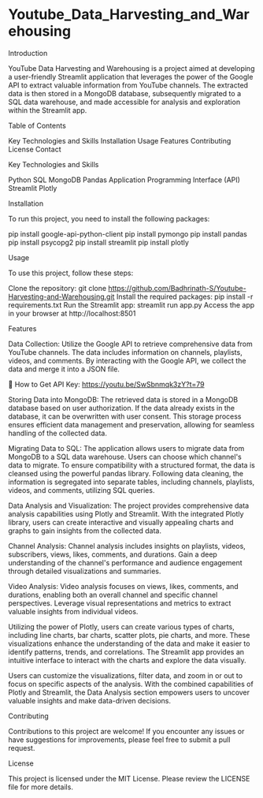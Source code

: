 # Youtube_Data_Harvesting_and_Warehousing
Introduction

YouTube Data Harvesting and Warehousing is a project aimed at developing a user-friendly Streamlit application that leverages the power of the Google API to extract valuable information from YouTube channels. The extracted data is then stored in a MongoDB database, subsequently migrated to a SQL data warehouse, and made accessible for analysis and exploration within the Streamlit app.


Table of Contents

Key Technologies and Skills
Installation
Usage
Features
Contributing
License
Contact

Key Technologies and Skills

Python
SQL
MongoDB
Pandas
Application Programming Interface (API)
Streamlit
Plotly

Installation

To run this project, you need to install the following packages:

pip install google-api-python-client
pip install pymongo
pip install pandas
pip install psycopg2
pip install streamlit
pip install plotly

Usage

To use this project, follow these steps:

Clone the repository: git clone https://github.com/Badhrinath-S/Youtube-Harvesting-and-Warehousing.git
Install the required packages: pip install -r requirements.txt
Run the Streamlit app: streamlit run app.py
Access the app in your browser at http://localhost:8501

Features

Data Collection: Utilize the Google API to retrieve comprehensive data from YouTube channels. The data includes information on channels, playlists, videos, and comments. By interacting with the Google API, we collect the data and merge it into a JSON file.

🎥 How to Get API Key: https://youtu.be/SwSbnmqk3zY?t=79

Storing Data into MongoDB: The retrieved data is stored in a MongoDB database based on user authorization. If the data already exists in the database, it can be overwritten with user consent. This storage process ensures efficient data management and preservation, allowing for seamless handling of the collected data.

Migrating Data to SQL: The application allows users to migrate data from MongoDB to a SQL data warehouse. Users can choose which channel's data to migrate. To ensure compatibility with a structured format, the data is cleansed using the powerful pandas library. Following data cleaning, the information is segregated into separate tables, including channels, playlists, videos, and comments, utilizing SQL queries.

Data Analysis and Visualization: The project provides comprehensive data analysis capabilities using Plotly and Streamlit. With the integrated Plotly library, users can create interactive and visually appealing charts and graphs to gain insights from the collected data.

Channel Analysis: Channel analysis includes insights on playlists, videos, subscribers, views, likes, comments, and durations. Gain a deep understanding of the channel's performance and audience engagement through detailed visualizations and summaries.

Video Analysis: Video analysis focuses on views, likes, comments, and durations, enabling both an overall channel and specific channel perspectives. Leverage visual representations and metrics to extract valuable insights from individual videos.

Utilizing the power of Plotly, users can create various types of charts, including line charts, bar charts, scatter plots, pie charts, and more. These visualizations enhance the understanding of the data and make it easier to identify patterns, trends, and correlations. The Streamlit app provides an intuitive interface to interact with the charts and explore the data visually.

Users can customize the visualizations, filter data, and zoom in or out to focus on specific aspects of the analysis. With the combined capabilities of Plotly and Streamlit, the Data Analysis section empowers users to uncover valuable insights and make data-driven decisions.


Contributing

Contributions to this project are welcome! If you encounter any issues or have suggestions for improvements, please feel free to submit a pull request.


License

This project is licensed under the MIT License. Please review the LICENSE file for more details.

